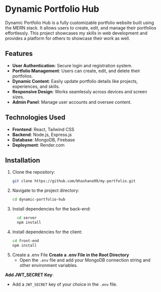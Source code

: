 # Dynamic Portfolio Hub

Dynamic Portfolio Hub is a fully customizable portfolio website built using the MERN stack. It allows users to create, edit, and manage their portfolios effortlessly. This project showcases my skills in web development and provides a platform for others to showcase their work as well.

## Features

- **User Authentication**: Secure login and registration system.
- **Portfolio Management**: Users can create, edit, and delete their portfolios.
- **Dynamic Content**: Easily update portfolio details like projects, experiences, and skills.
- **Responsive Design**: Works seamlessly across devices and screen sizes.
- **Admin Panel**: Manage user accounts and oversee content.

## Technologies Used

- **Frontend**: React,  Tailwind CSS
- **Backend**: Node.js, Express.js
- **Database**: MongoDB, Firebase
- **Deployment**: Render.com

## Installation

1. Clone the repository:
   ```bash
   git clone https://github.com/bhashana99/my-portfolio.git

2. Navigate to the project directory:
   ```bash
   cd dynamic-portfolio-hub
3. Install dependencies for the back-end:
    ```bash
      cd server
      npm install
4. Install dependencies for the client:
   ```bash
   cd front-end
   npm install
5. Create a .env File
   **Create a .env File in the Root Directory**
   - Open the `.env` file and add your MongoDB connection string and other environment variables.

 **Add JWT_SECRET Key**:
   - Add a `JWT_SECRET` key of your choice in the `.env` file.
